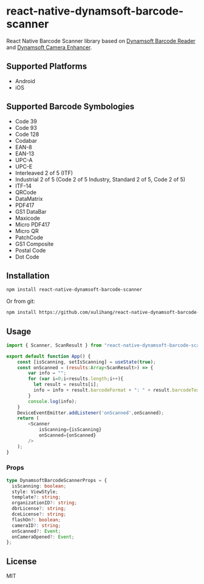 # react-native-dynamsoft-barcode-scanner

React Native Barcode Scanner library based on [Dynamsoft Barcode Reader](https://www.dynamsoft.com/barcode-reader/overview/) and [Dynamsoft Camera Enhancer](https://www.dynamsoft.com/camera-enhancer/overview/).

## Supported Platforms

* Android
* iOS

## Supported Barcode Symbologies

* Code 39
* Code 93
* Code 128
* Codabar
* EAN-8
* EAN-13
* UPC-A
* UPC-E
* Interleaved 2 of 5 (ITF)
* Industrial 2 of 5 (Code 2 of 5 Industry, Standard 2 of 5, Code 2 of 5)
* ITF-14 
* QRCode
* DataMatrix
* PDF417
* GS1 DataBar
* Maxicode
* Micro PDF417
* Micro QR
* PatchCode
* GS1 Composite
* Postal Code
* Dot Code

## Installation

```sh
npm install react-native-dynamsoft-barcode-scanner
```

Or from git:

```sh
npm install https://github.com/xulihang/react-native-dynamsoft-barcode-scanner
```

## Usage

```js
import { Scanner, ScanResult } from "react-native-dynamsoft-barcode-scanner";

export default function App() {
    const [isScanning, setIsScanning] = useState(true);
    const onScanned = (results:Array<ScanResult>) => {
        var info = "";
        for (var i=0;i<results.length;i++){
          let result = results[i];
          info = info + result.barcodeFormat + ": " + result.barcodeText + "\n";
        }
        console.log(info);
    }
    DeviceEventEmitter.addListener('onScanned',onScanned);
    return (
        <Scanner 
            isScanning={isScanning}
            onScanned={onScanned}
        />
    );
}
```

### Props

```ts
type DynamsoftBarcodeScannerProps = {
  isScanning: boolean;
  style: ViewStyle;
  template?: string;
  organizationID?: string;
  dbrLicense?: string;
  dceLicense?: string;
  flashOn?: boolean;
  cameraID?: string;
  onScanned?: Event;
  onCameraOpened?: Event;
};
```

## License

MIT
